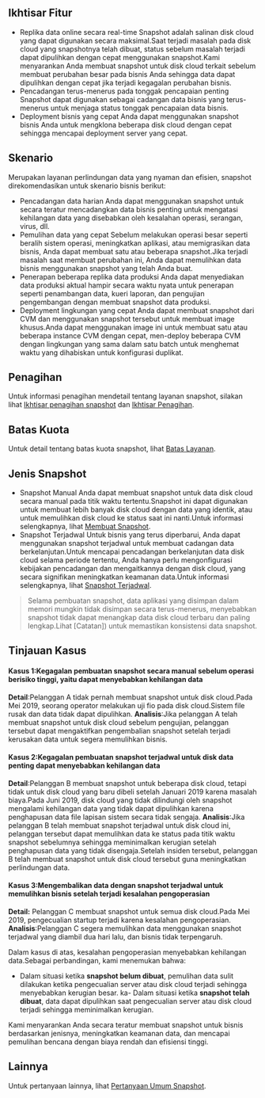 ## Ikhtisar Fitur
- Replika data online secara real-time
Snapshot adalah salinan disk cloud yang dapat digunakan secara maksimal.Saat terjadi masalah pada disk cloud yang snapshotnya telah dibuat, status sebelum masalah terjadi dapat dipulihkan dengan cepat menggunakan snapshot.Kami menyarankan Anda membuat snapshot untuk disk cloud terkait sebelum membuat perubahan besar pada bisnis Anda sehingga data dapat dipulihkan dengan cepat jika terjadi kegagalan perubahan bisnis.
- Pencadangan terus-menerus pada tonggak pencapaian penting
Snapshot dapat digunakan sebagai cadangan data bisnis yang terus-menerus untuk menjaga status tonggak pencapaian data bisnis.
- Deployment bisnis yang cepat
Anda dapat menggunakan snapshot bisnis Anda untuk mengklona beberapa disk cloud dengan cepat sehingga mencapai deployment server yang cepat.

## Skenario
Merupakan layanan perlindungan data yang nyaman dan efisien, snapshot direkomendasikan untuk skenario bisnis berikut:
- Pencadangan data harian
Anda dapat menggunakan snapshot untuk secara teratur mencadangkan data bisnis penting untuk mengatasi kehilangan data yang disebabkan oleh kesalahan operasi, serangan, virus, dll.
- Pemulihan data yang cepat
Sebelum melakukan operasi besar seperti beralih sistem operasi, meningkatkan aplikasi, atau memigrasikan data bisnis, Anda dapat membuat satu atau beberapa snapshot.Jika terjadi masalah saat membuat perubahan ini, Anda dapat memulihkan data bisnis menggunakan snapshot yang telah Anda buat.
- Penerapan beberapa replika data produksi
Anda dapat menyediakan data produksi aktual hampir secara waktu nyata untuk penerapan seperti penambangan data, kueri laporan, dan pengujian pengembangan dengan membuat snapshot data produksi.
- Deployment lingkungan yang cepat
Anda dapat membuat snapshot dari CVM dan menggunakan snapshot tersebut untuk membuat image khusus.Anda dapat menggunakan image ini untuk membuat satu atau beberapa instance CVM dengan cepat, men-deploy beberapa CVM dengan lingkungan yang sama dalam satu batch untuk menghemat waktu yang dihabiskan untuk konfigurasi duplikat.

## Penagihan
Untuk informasi penagihan mendetail tentang layanan snapshot, silakan lihat [Ikhtisar penagihan snapshot](https://intl.cloud.tencent.com/document/product/362/32415) dan [Ikhtisar Penagihan](https://intl.cloud.tencent.com/document/product/362/2413).

## Batas Kuota
Untuk detail tentang batas kuota snapshot, lihat [Batas Layanan](https://intl.cloud.tencent.com/document/product/362/5145).

## Jenis Snapshot
- Snapshot Manual
Anda dapat membuat snapshot untuk data disk cloud secara manual pada titik waktu tertentu.Snapshot ini dapat digunakan untuk membuat lebih banyak disk cloud dengan data yang identik, atau untuk memulihkan disk cloud ke status saat ini nanti.Untuk informasi selengkapnya, lihat [Membuat Snapshot](https://intl.cloud.tencent.com/document/product/362/5755).
- Snapshot Terjadwal
Untuk bisnis yang terus diperbarui, Anda dapat menggunakan snapshot terjadwal untuk membuat cadangan data berkelanjutan.Untuk mencapai pencadangan berkelanjutan data disk cloud selama periode tertentu, Anda hanya perlu mengonfigurasi kebijakan pencadangan dan mengaitkannya dengan disk cloud, yang secara signifikan meningkatkan keamanan data.Untuk informasi selengkapnya, lihat [Snapshot Terjadwal](https://intl.cloud.tencent.com/document/product/362/31622).

> Selama pembuatan snapshot, data aplikasi yang disimpan dalam memori mungkin tidak disimpan secara terus-menerus, menyebabkan snapshot tidak dapat menangkap data disk cloud terbaru dan paling lengkap.Lihat [Catatan]) untuk memastikan konsistensi data snapshot.


## Tinjauan Kasus
#### Kasus 1:Kegagalan pembuatan snapshot secara manual sebelum operasi berisiko tinggi, yaitu dapat menyebabkan kehilangan data
**Detail**:Pelanggan A tidak pernah membuat snapshot untuk disk cloud.Pada Mei 2019, seorang operator melakukan uji fio pada disk cloud.Sistem file rusak dan data tidak dapat dipulihkan.
**Analisis**:Jika pelanggan A telah membuat snapshot untuk disk cloud sebelum pengujian, pelanggan tersebut dapat mengaktifkan pengembalian snapshot setelah terjadi kerusakan data untuk segera memulihkan bisnis.

#### Kasus 2:Kegagalan pembuatan snapshot terjadwal untuk disk data penting dapat menyebabkan kehilangan data
**Detail**:Pelanggan B membuat snapshot untuk beberapa disk cloud, tetapi tidak untuk disk cloud yang baru dibeli setelah Januari 2019 karena masalah biaya.Pada Juni 2019, disk cloud yang tidak dilindungi oleh snapshot mengalami kehilangan data yang tidak dapat dipulihkan karena penghapusan data file lapisan sistem secara tidak sengaja.
**Analisis**:Jika pelanggan B telah membuat snapshot terjadwal untuk disk cloud ini, pelanggan tersebut dapat memulihkan data ke status pada titik waktu snapshot sebelumnya sehingga meminimalkan kerugian setelah penghapusan data yang tidak disengaja.Setelah insiden tersebut, pelanggan B telah membuat snapshot untuk disk cloud tersebut guna meningkatkan perlindungan data.

#### Kasus 3:Mengembalikan data dengan snapshot terjadwal untuk memulihkan bisnis setelah terjadi kesalahan pengoperasian
**Detail:** Pelanggan C membuat snapshot untuk semua disk cloud.Pada Mei 2019, pengecualian startup terjadi karena kesalahan pengoperasian.
**Analisis**:Pelanggan C segera memulihkan data menggunakan snapshot terjadwal yang diambil dua hari lalu, dan bisnis tidak terpengaruh.


Dalam kasus di atas, kesalahan pengoperasian menyebabkan kehilangan data.Sebagai perbandingan, kami menemukan bahwa:
- Dalam situasi ketika **snapshot belum dibuat**, pemulihan data sulit dilakukan ketika pengecualian server atau disk cloud terjadi sehingga menyebabkan kerugian besar.
ka- Dalam situasi ketika **snapshot telah dibuat**, data dapat dipulihkan saat pengecualian server atau disk cloud terjadi sehingga meminimalkan kerugian.

Kami menyarankan Anda secara teratur membuat snapshot untuk bisnis berdasarkan jenisnya, meningkatkan keamanan data, dan mencapai pemulihan bencana dengan biaya rendah dan efisiensi tinggi.

## Lainnya
Untuk pertanyaan lainnya, lihat [Pertanyaan Umum Snapshot](https://intl.cloud.tencent.com/document/product/362/17820).








